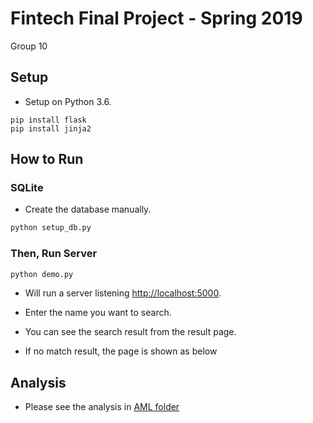 # Fintech Final Project - Spring 2019
Group 10

## Setup

- Setup on Python 3.6.

```
pip install flask
pip install jinja2
```
## How to Run
### SQLite

- Create the database manually.

```bash
python setup_db.py
```

### Then, Run Server

```bash
python demo.py
```

- Will run a server listening <http://localhost:5000>.
- Enter the name you want to search.
[](img/demo_index.png)

- You can see the search result from the result page.
[](img/demo_result.png)

- If no match result, the page is shown as below
[](img/demo_noresult.png)


## Analysis
- Please see the analysis in [AML folder](https://github.com/DennyHsieh/fintech-assignments/tree/master/AML)
